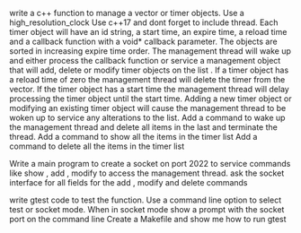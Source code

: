 write a c++  function to manage a vector or timer objects. 
Use a high_resolution_clock 
Use c++17 and dont forget to include thread.
Each timer object will have an id string, a start time, an expire time, a reload time and a callback function with a void* callback parameter. The objects are sorted in increasing expire time order. The management thread  will wake up and either process the callback function or service a management object that will add, delete or modify timer objects on the list . If a timer object has  a reload time  of zero the management thread will delete the timer from the vector. If   the timer object has a start time the management thread will delay processing the timer object until the start time.
Adding a new timer object or modifying an existing timer object will cause the management thread to be woken up to service any alterations to the list. 
Add a command to wake up the management thread and delete all items in the last and terminate the thread.
Add a command to show all the items in the timer list
Add a command to delete all the items in the timer list

Write a main program to create a socket on port 2022 to service  commands like show , add , modify to access the management thread.
 ask the socket  interface  for all fields for the add , modify and delete commands

write gtest code to test the function.
Use a command line option to select test or socket mode.
When in socket mode show a prompt with the socket port on the command line
Create a Makefile and show me how to run gtest